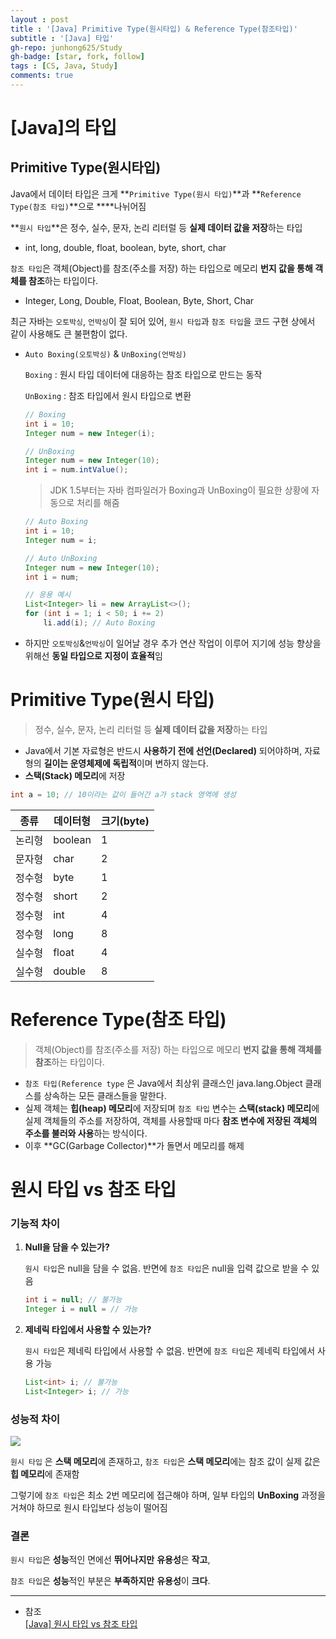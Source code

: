 ```yaml
---
layout : post
title : '[Java] Primitive Type(원시타입) & Reference Type(참조타입)'
subtitle : '[Java] 타입'
gh-repo: junhong625/Study
gh-badge: [star, fork, follow]
tags : [CS, Java, Study]
comments: true
---
```


# [Java]의 타입

## Primitive Type(원시타입)

Java에서 데이터 타입은 크게 **`Primitive Type(원시 타입)`**과 **`Reference Type(참조 타입)`**으로 ****나뉘어짐

**`원시 타입`**은 정수, 실수, 문자, 논리 리터럴 등 **실제 데이터 값을 저장**하는 타입

- int, long, double, float, boolean, byte, short, char

`참조 타입`은 객체(Object)를 참조(주소를 저장) 하는 타입으로 메모리 **번지 값을 통해 객체를 참조**하는 타입이다.

- Integer, Long, Double, Float, Boolean, Byte, Short, Char

최근 자바는 `오토박싱`, `언박싱`이 잘 되어 있어, `원시 타입`과 `참조 타입`을 코드 구현 상에서 같이 사용해도 큰 불편함이 없다.

- `Auto Boxing(오토박싱)` & `UnBoxing(언박싱)`
    
    `Boxing` : 원시 타입 데이터에 대응하는 참조 타입으로 만드는 동작
    
    `UnBoxing` : 참조 타입에서 원시 타입으로 변환
    
    ```java
    // Boxing
    int i = 10;
    Integer num = new Integer(i);
    
    // UnBoxing
    Integer num = new Integer(10);
    int i = num.intValue();
    ```
    
    > JDK 1.5부터는 자바 컴파일러가 Boxing과 UnBoxing이 필요한 상황에 자동으로 처리를 해줌
    > 
    
    ```java
    // Auto Boxing
    int i = 10;
    Integer num = i;
    
    // Auto UnBoxing
    Integer num = new Integer(10);
    int i = num;
    ```
    
    ```java
    // 응용 예시
    List<Integer> li = new ArrayList<>();
    for (int i = 1; i < 50; i += 2)
    	li.add(i); // Auto Boxing
    ```
    
- 하지만 `오토박싱`&`언박싱`이 일어날 경우 추가 연산 작업이 이루어 지기에 성능 향상을 위해선 **동일 타입으로 지정이 효율적**임

# Primitive Type(원시 타입)

> 정수, 실수, 문자, 논리 리터럴 등 **실제 데이터 값을 저장**하는 타입
> 
- Java에서 기본 자료형은 반드시 **사용하기 전에 선언(Declared)** 되어야하며, 자료형의 **길이는 운영체제에 독립적**이며 변하지 않는다.
- **스택(Stack) 메모리**에 저장

```java
int a = 10; // 10이라는 값이 들어간 a가 stack 영역에 생성
```

| 종류 | 데이터형 | 크기(byte) |
| --- | --- | --- |
| 논리형 | boolean | 1 |
| 문자형 | char | 2 |
| 정수형 | byte | 1 |
| 정수형 | short | 2 |
| 정수형 | int | 4 |
| 정수형 | long | 8 |
| 실수형 | float | 4 |
| 실수형 | double | 8 |

# Reference Type(참조 타입)

> 객체(Object)를 참조(주소를 저장) 하는 타입으로 메모리 **번지 값을 통해 객체를 참조**하는 타입이다.
> 
- `참조 타입(Reference type` 은 Java에서 최상위 클래스인 java.lang.Object 클래스를 상속하는 모든 클래스들을 말한다.
- 실제 객체는 **힙(heap) 메모리**에 저장되며 `참조 타입` 변수는 **스택(stack) 메모리**에 실제 객체들의 주소를 저장하여, 객체를 사용할때 마다 **참조 변수에 저장된 객체의 주소를 불러와 사용**하는 방식이다.
- 이후 **GC(Garbage Collector)**가 돌면서 메모리를 해제

# 원시 타입 vs 참조 타입

### 기능적 차이

1. **Null을 담을 수 있는가?**
    
    `원시 타입`은 null을 담을 수 없음. 반면에 `참조 타입`은 null을 입력 값으로 받을 수 있음
    
    ```java
    int i = null; // 불가능
    Integer i = null = // 가능
    ```
    
2. **제네릭 타입에서 사용할 수 있는가?**
    
    `원시 타입`은 제네릭 타입에서 사용할 수 없음. 반면에 `참조 타입`은 제네릭 타입에서 사용 가능
    
    ```java
    List<int> i; // 불가능
    List<Integer> i; // 가능
    ```
    

### 성능적 차이

![](https://github.com/junhong625/junhong625.github.io/assets/83000975/e58e93b0-0e58-4ade-92a6-1c601cf823c4)

`원시 타입` 은 **스택 메모리**에 존재하고, `참조 타입`은 **스택 메모리**에는 참조 값이 실제 값은 **힙 메모리**에 존재함

그렇기에 `참조 타입`은 최소 2번 메모리에 접근해야 하며, 일부 타입의 **UnBoxing** 과정을 거쳐야 하므로 원시 타입보다 성능이 떨어짐

### 결론

`원시 타입`은 **성능**적인 면에선 **뛰어나지만** **유용성**은 **작고**,

`참조 타입`은 **성능**적인 부분은 **부족하지만** **유용성**이 **크다**.

---
- 참조   
    [[Java] 원시 타입 vs 참조 타입](https://steady-coding.tistory.com/606)